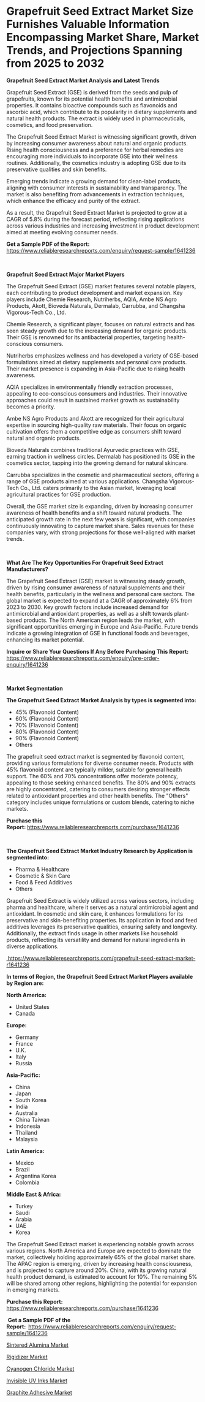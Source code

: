<p><h1>Grapefruit Seed Extract Market Size Furnishes Valuable Information Encompassing Market Share, Market Trends, and Projections Spanning from 2025 to 2032</h1></p><p><strong>Grapefruit Seed Extract Market Analysis and Latest Trends</strong></p>
<p><p>Grapefruit Seed Extract (GSE) is derived from the seeds and pulp of grapefruits, known for its potential health benefits and antimicrobial properties. It contains bioactive compounds such as flavonoids and ascorbic acid, which contribute to its popularity in dietary supplements and natural health products. The extract is widely used in pharmaceuticals, cosmetics, and food preservation.</p><p>The Grapefruit Seed Extract Market is witnessing significant growth, driven by increasing consumer awareness about natural and organic products. Rising health consciousness and a preference for herbal remedies are encouraging more individuals to incorporate GSE into their wellness routines. Additionally, the cosmetics industry is adopting GSE due to its preservative qualities and skin benefits. </p><p>Emerging trends indicate a growing demand for clean-label products, aligning with consumer interests in sustainability and transparency. The market is also benefiting from advancements in extraction techniques, which enhance the efficacy and purity of the extract. </p><p>As a result, the Grapefruit Seed Extract Market is projected to grow at a CAGR of 5.8% during the forecast period, reflecting rising applications across various industries and increasing investment in product development aimed at meeting evolving consumer needs.</p></p>
<p><strong>Get a Sample PDF of the Report:&nbsp;</strong> <a href="https://www.reliableresearchreports.com/enquiry/request-sample/1641236?utm_campaign=83&utm_medium=2&utm_source=Github&utm_content=ia&utm_term=30012025&utm_id=grapefruit-seed-extract">https://www.reliableresearchreports.com/enquiry/request-sample/1641236</a></p>
<p>&nbsp;</p>
<p><strong>Grapefruit Seed Extract Major Market Players</strong></p>
<p><p>The Grapefruit Seed Extract (GSE) market features several notable players, each contributing to product development and market expansion. Key players include Chemie Research, Nutriherbs, AQIA, Ambe NS Agro Products, Akott, Bioveda Naturals, Dermalab, Carrubba, and Changsha Vigorous-Tech Co., Ltd. </p><p>Chemie Research, a significant player, focuses on natural extracts and has seen steady growth due to the increasing demand for organic products. Their GSE is renowned for its antibacterial properties, targeting health-conscious consumers. </p><p>Nutriherbs emphasizes wellness and has developed a variety of GSE-based formulations aimed at dietary supplements and personal care products. Their market presence is expanding in Asia-Pacific due to rising health awareness.</p><p>AQIA specializes in environmentally friendly extraction processes, appealing to eco-conscious consumers and industries. Their innovative approaches could result in sustained market growth as sustainability becomes a priority.</p><p>Ambe NS Agro Products and Akott are recognized for their agricultural expertise in sourcing high-quality raw materials.  Their focus on organic cultivation offers them a competitive edge as consumers shift toward natural and organic products.</p><p>Bioveda Naturals combines traditional Ayurvedic practices with GSE, earning traction in wellness circles. Dermalab has positioned its GSE in the cosmetics sector, tapping into the growing demand for natural skincare.</p><p>Carrubba specializes in the cosmetic and pharmaceutical sectors, offering a range of GSE products aimed at various applications. Changsha Vigorous-Tech Co., Ltd. caters primarily to the Asian market, leveraging local agricultural practices for GSE production.</p><p>Overall, the GSE market size is expanding, driven by increasing consumer awareness of health benefits and a shift toward natural products. The anticipated growth rate in the next few years is significant, with companies continuously innovating to capture market share. Sales revenues for these companies vary, with strong projections for those well-aligned with market trends.</p></p>
<p>&nbsp;</p>
<p><strong>What Are The Key Opportunities For Grapefruit Seed Extract Manufacturers?</strong></p>
<p><p>The Grapefruit Seed Extract (GSE) market is witnessing steady growth, driven by rising consumer awareness of natural supplements and their health benefits, particularly in the wellness and personal care sectors. The global market is expected to expand at a CAGR of approximately 6% from 2023 to 2030. Key growth factors include increased demand for antimicrobial and antioxidant properties, as well as a shift towards plant-based products. The North American region leads the market, with significant opportunities emerging in Europe and Asia-Pacific. Future trends indicate a growing integration of GSE in functional foods and beverages, enhancing its market potential.</p></p>
<p><strong>Inquire or Share Your Questions If Any Before Purchasing This Report:</strong> <a href="https://www.reliableresearchreports.com/enquiry/pre-order-enquiry/1641236?utm_campaign=83&utm_medium=2&utm_source=Github&utm_content=ia&utm_term=30012025&utm_id=grapefruit-seed-extract">https://www.reliableresearchreports.com/enquiry/pre-order-enquiry/1641236</a></p>
<p>&nbsp;</p>
<p><strong>Market Segmentation</strong></p>
<p><strong>The Grapefruit Seed Extract Market Analysis by types is segmented into:</strong></p>
<p><ul><li>45% (Flavonoid Content)</li><li>60% (Flavonoid Content)</li><li>70% (Flavonoid Content)</li><li>80% (Flavonoid Content)</li><li>90% (Flavonoid Content)</li><li>Others</li></ul></p>
<p><p>The grapefruit seed extract market is segmented by flavonoid content, providing various formulations for diverse consumer needs. Products with 45% flavonoid content are typically milder, suitable for general health support. The 60% and 70% concentrations offer moderate potency, appealing to those seeking enhanced benefits. The 80% and 90% extracts are highly concentrated, catering to consumers desiring stronger effects related to antioxidant properties and other health benefits. The "Others" category includes unique formulations or custom blends, catering to niche markets.</p></p>
<p><strong>Purchase this Report:&nbsp;</strong><a href="https://www.reliableresearchreports.com/purchase/1641236?utm_campaign=83&utm_medium=2&utm_source=Github&utm_content=ia&utm_term=30012025&utm_id=grapefruit-seed-extract">https://www.reliableresearchreports.com/purchase/1641236</a></p>
<p>&nbsp;</p>
<p><strong>The Grapefruit Seed Extract Market Industry Research by Application is segmented into:</strong></p>
<p><ul><li>Pharma & Healthcare</li><li>Cosmetic & Skin Care</li><li>Food & Feed Additives</li><li>Others</li></ul></p>
<p><p>Grapefruit Seed Extract is widely utilized across various sectors, including pharma and healthcare, where it serves as a natural antimicrobial agent and antioxidant. In cosmetic and skin care, it enhances formulations for its preservative and skin-benefiting properties. Its application in food and feed additives leverages its preservative qualities, ensuring safety and longevity. Additionally, the extract finds usage in other markets like household products, reflecting its versatility and demand for natural ingredients in diverse applications.</p></p>
<p><a href="https://www.reliableresearchreports.com/grapefruit-seed-extract-market-r1641236?utm_campaign=83&utm_medium=2&utm_source=Github&utm_content=ia&utm_term=30012025&utm_id=grapefruit-seed-extract">&nbsp;https://www.reliableresearchreports.com/grapefruit-seed-extract-market-r1641236</a></p>
<p><strong>In terms of Region, the Grapefruit Seed Extract Market Players available by Region are:</strong></p>
<p>
    <p> <strong> North America: </strong>
        <ul>
            <li>United States</li>
            <li>Canada</li>
        </ul>
        </p> 
    <p> <strong> Europe: </strong>
        <ul>
            <li>Germany</li>
            <li>France</li>
            <li>U.K.</li>
            <li>Italy</li>
            <li>Russia</li>
        </ul>
        </p> 
    <p> <strong> Asia-Pacific: </strong>
        <ul>
            <li>China</li>
            <li>Japan</li>
            <li>South Korea</li>
            <li>India</li>
            <li>Australia</li>
            <li>China Taiwan</li>
            <li>Indonesia</li>
            <li>Thailand</li>
            <li>Malaysia</li>
        </ul>
        </p> 
    <p> <strong> Latin America: </strong>
        <ul>
            <li>Mexico</li>
            <li>Brazil</li>
            <li>Argentina Korea</li>
            <li>Colombia</li>
        </ul>
        </p> 
    <p> <strong> Middle East & Africa: </strong>
        <ul>
            <li>Turkey</li>
            <li>Saudi</li>
            <li>Arabia</li>
            <li>UAE</li>
            <li>Korea</li>
        </ul>
    </p>
    </p>
<p><p>The Grapefruit Seed Extract market is experiencing notable growth across various regions. North America and Europe are expected to dominate the market, collectively holding approximately 65% of the global market share. The APAC region is emerging, driven by increasing health consciousness, and is projected to capture around 20%. China, with its growing natural health product demand, is estimated to account for 10%. The remaining 5% will be shared among other regions, highlighting the potential for expansion in emerging markets.</p></p>
<p><strong>Purchase this Report: </strong><a href="https://www.reliableresearchreports.com/purchase/1641236?utm_campaign=83&utm_medium=2&utm_source=Github&utm_content=ia&utm_term=30012025&utm_id=grapefruit-seed-extract">https://www.reliableresearchreports.com/purchase/1641236</a></p>
<p>&nbsp;<strong>Get a Sample PDF of the Report:&nbsp;&nbsp;</strong><a href="https://www.reliableresearchreports.com/enquiry/request-sample/1641236?utm_campaign=83&utm_medium=2&utm_source=Github&utm_content=ia&utm_term=30012025&utm_id=grapefruit-seed-extract">https://www.reliableresearchreports.com/enquiry/request-sample/1641236</a></p>
<p><strong></strong></p>
<p><p><a href="https://github.com/vilehoaguy/Market-Research-Report-List-1/blob/main/sintered-alumina-market.md?utm_campaign=83&utm_medium=2&utm_source=Github&utm_content=ia&utm_term=30012025&utm_id=grapefruit-seed-extract">Sintered Alumina Market</a></p><p><a href="https://github.com/djarixneoza/Market-Research-Report-List-1/blob/main/rigidizer-market.md?utm_campaign=83&utm_medium=2&utm_source=Github&utm_content=ia&utm_term=30012025&utm_id=grapefruit-seed-extract">Rigidizer Market</a></p><p><a href="https://github.com/rahebeinum/Market-Research-Report-List-1/blob/main/cyanogen-chloride-market.md?utm_campaign=83&utm_medium=2&utm_source=Github&utm_content=ia&utm_term=30012025&utm_id=grapefruit-seed-extract">Cyanogen Chloride Market</a></p><p><a href="https://github.com/ajconndra/Market-Research-Report-List-1/blob/main/invisible-uv-inks-market.md?utm_campaign=83&utm_medium=2&utm_source=Github&utm_content=ia&utm_term=30012025&utm_id=grapefruit-seed-extract">Invisible UV Inks Market</a></p><p><a href="https://github.com/sapsaidamary/Market-Research-Report-List-1/blob/main/graphite-adhesive-market.md?utm_campaign=83&utm_medium=2&utm_source=Github&utm_content=ia&utm_term=30012025&utm_id=grapefruit-seed-extract">Graphite Adhesive Market</a></p></p>